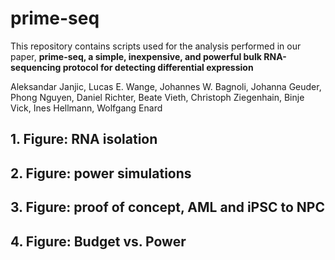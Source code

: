 # prime-seq

This repository contains scripts used for the analysis performed in our paper, 
**prime-seq, a simple, inexpensive, and powerful bulk RNA-sequencing protocol for detecting differential expression**

Aleksandar Janjic, Lucas E. Wange, Johannes W. Bagnoli, Johanna Geuder, Phong Nguyen, Daniel Richter, Beate Vieth, Christoph Ziegenhain, Binje Vick, Ines Hellmann, Wolfgang Enard

## 1. Figure: RNA isolation
## 2. Figure: power simulations
## 3. Figure: proof of concept, AML and iPSC to NPC
## 4. Figure: Budget vs. Power